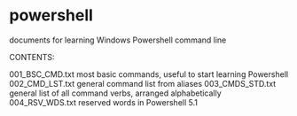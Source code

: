 # powershell
documents for learning Windows Powershell command line

CONTENTS:

001_BSC_CMD.txt         most basic commands, useful to start learning Powershell
002_CMD_LST.txt         general command list from aliases
003_CMDS_STD.txt        general list of all command verbs, arranged alphabetically
004_RSV_WDS.txt         reserved words in Powershell 5.1

